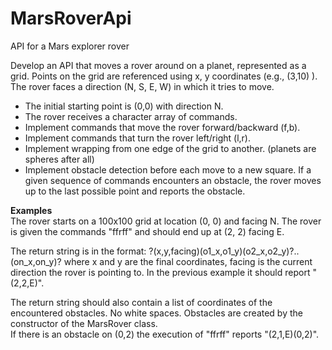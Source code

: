 MarsRoverApi
============

API for a Mars explorer rover

  Develop an API that moves a rover around on a planet, represented as a grid. Points on the grid are referenced using x, y coordinates (e.g., (3,10) ). The rover faces a direction (N, S, E, W) in which it tries to move.
  
- The initial starting point is (0,0) with direction N.
- The rover receives a character array of commands.
-  Implement commands that move the rover forward/backward (f,b).
-  Implement commands that turn the rover left/right (l,r).
-  Implement wrapping from one edge of the grid to another. (planets are spheres after all)
-  Implement obstacle detection before each move to a new square. If a given sequence of commands encounters an obstacle, the rover moves up to the last possible point and reports the obstacle.

**Examples**  
The rover starts on a 100x100 grid at location (0, 0) and facing N. The rover is given the commands "ffrff" and should end up at (2, 2) facing E.

The return string is in the format: ?(x,y,facing)(o1_x,o1_y)(o2_x,o2_y)?..(on_x,on_y)?  where x and y are the final coordinates, facing is the current direction the rover is pointing to. In the previous example it should report "(2,2,E)".

The return string should also contain a list of coordinates of the encountered obstacles. No white spaces. 
Obstacles are created by the constructor of the MarsRover class.  
If there is an obstacle on (0,2) the execution of "ffrff" reports "(2,1,E)(0,2)".
